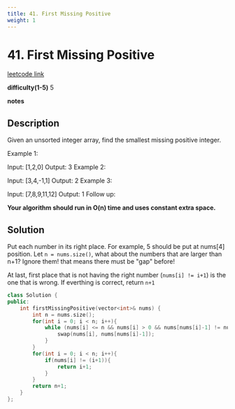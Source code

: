 ```yaml
---
title: 41. First Missing Positive
weight: 1
---
```

# 41. First Missing Positive
[leetcode link](https://leetcode.com/problems/first-missing-positive/)

**difficulty(1-5)** 
5

**notes**   


## Description
Given an unsorted integer array, find the smallest missing positive integer.

Example 1:

Input: [1,2,0]
Output: 3
Example 2:

Input: [3,4,-1,1]
Output: 2
Example 3:

Input: [7,8,9,11,12]
Output: 1
Follow up:

**Your algorithm should run in O(n) time and uses constant extra space.**

## Solution

Put each number in its right place. For example, 5 should be put at nums[4] position. Let `n = nums.size()`, what about the numbers that are larger than n+1? Ignore them! that means there must be "gap" before!

At last, first place that is not having the right number (`nums[i] != i+1`) is the one that is wrong. If everthing is correct, return `n+1`

```c++
class Solution {
public:
    int firstMissingPositive(vector<int>& nums) {
        int n = nums.size();
        for(int i = 0; i < n; i++){
            while (nums[i] <= n && nums[i] > 0 && nums[nums[i]-1] != nums[i]){
                swap(nums[i], nums[nums[i]-1]);
            }
        }
        for(int i = 0; i < n; i++){
            if(nums[i] != (i+1)){
                return i+1;
            }
        }
        return n+1;
    }
};
```